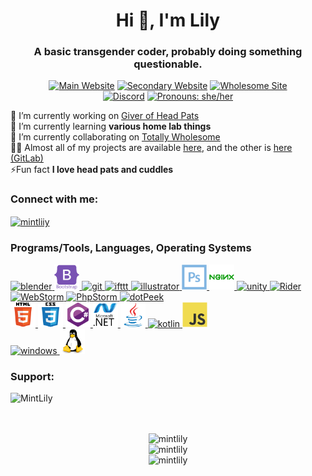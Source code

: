 <h1 align="center">Hi 👋, I'm Lily</h1>
<h3 align="center">A basic transgender coder, probably doing something questionable.</h3>

<p align="center">
	<a href="https://MintLily.lgbt" target="_blank"><img alt="Main Website" src="https://img.shields.io/website?label=MintLily.lgbt&style=for-the-badge&url=https%3A%2F%2FMintLily.lgbt" /></a>
	<a href="https://bslegacy.com" target="_blank"><img alt="Secondary Website" src="https://img.shields.io/website?label=bslegacy.com&style=for-the-badge&url=https%3A%2F%2Fbslegacy.com" /></a>
	<a href="https://totallywholeso.me" target="_blank"><img alt="Wholesome Site" src="https://img.shields.io/website?label=totallywholeso.me%20%28R-18%2B%29&style=for-the-badge&url=https%3A%2F%2Ftotallywholeso.me" /></a>
	<br>
	<a href="https://discord.com/users/167335587488071682" target="_blank"><img alt="Discord" src="https://img.shields.io/static/v1?label=MintLily&message=%230001&style=for-the-badge&logo=appveyor&color=7289DA&logo=Discord" /></a>
	<a href="https://ppl.moe/u/mintlily" target="_blank"><img alt="Pronouns: she/her" src="https://img.shields.io/static/v1?label=Pronouns&message=she/her&color=E6A1FF&style=for-the-badge" /><a/>
</p>

<p>
	🔭 I’m currently working on <a href="https://git.ellyvr.dev/Lily/giver-of-head-pats" target="_blank">Giver of Head Pats</a><br>
	🌱 I’m currently learning <b>various home lab things</b><br>
	👯 I’m currently collaborating on <a href="https://github.com/TotallyWholesomeVRC" target="_blank">Totally Wholesome</a><br>
	👨‍💻 Almost all of my projects are available <a href="https://github.com/MintLily?tab=repositories" target="_blank">here</a>, and the other is <a href="https://git.ellyvr.dev/Lily" target="_blank">here (GitLab)</a><br>
	⚡Fun fact <b>I love head pats and cuddles</b><br>
</p>

<h3 align="left">Connect with me:</h3>
<p align="left">
<a href="https://twitter.com/mintliiy" target="blank"><img align="center" src="https://raw.githubusercontent.com/rahuldkjain/github-profile-readme-generator/master/src/images/icons/Social/twitter.svg" alt="mintliiy" height="30" width="40" /></a>
</p>

<h3 align="left">Programs/Tools, Languages, Operating Systems</h3>
<a href="https://www.blender.org/" target="_blank" rel="noreferrer"> <img src="https://download.blender.org/branding/community/blender_community_badge_white.svg" alt="blender" width="40" height="40"/> </a> <a href="https://getbootstrap.com" target="_blank" rel="noreferrer"> <img src="https://raw.githubusercontent.com/devicons/devicon/master/icons/bootstrap/bootstrap-plain-wordmark.svg" alt="bootstrap" width="40" height="40"/> </a> <a href="https://git-scm.com/" target="_blank" rel="noreferrer"> <img src="https://www.vectorlogo.zone/logos/git-scm/git-scm-icon.svg" alt="git" width="40" height="40"/> </a> <a href="https://ifttt.com/" target="_blank" rel="noreferrer"> <img src="https://www.vectorlogo.zone/logos/ifttt/ifttt-ar21.svg" alt="ifttt" width="40" height="40"/> </a> <a href="https://www.adobe.com/in/products/illustrator.html" target="_blank" rel="noreferrer"> <img src="https://www.vectorlogo.zone/logos/adobe_illustrator/adobe_illustrator-icon.svg" alt="illustrator" width="40" height="40"/> </a> <a href="https://www.photoshop.com/en" target="_blank" rel="noreferrer"> <img src="https://raw.githubusercontent.com/devicons/devicon/master/icons/photoshop/photoshop-line.svg" alt="photoshop" width="40" height="40"/> </a> <a href="https://www.nginx.com" target="_blank" rel="noreferrer"> <img src="https://raw.githubusercontent.com/devicons/devicon/master/icons/nginx/nginx-original.svg" alt="nginx" width="40" height="40"/> </a> <a href="https://unity.com/" target="_blank" rel="noreferrer"> <img src="https://www.vectorlogo.zone/logos/unity3d/unity3d-icon.svg" alt="unity" width="40" height="40"/> </a> <a href="https://jb.gg/OpenSourceSupport" target="_blank" rel="noreferrer"> <img src="https://resources.jetbrains.com/storage/products/company/brand/logos/Rider_icon.svg" alt="Rider" width="40" height="40"/> </a> <a href="https://jb.gg/OpenSourceSupport" target="_blank" rel="noreferrer"> <img src="https://resources.jetbrains.com/storage/products/company/brand/logos/WebStorm_icon.svg" alt="WebStorm" width="40" height="40"/> </a> <a href="https://jb.gg/OpenSourceSupport" target="_blank" rel="noreferrer"> <img src="https://resources.jetbrains.com/storage/products/company/brand/logos/PhpStorm_icon.svg" alt="PhpStorm" width="40" height="40"/> </a> <a href="https://jb.gg/OpenSourceSupport" target="_blank" rel="noreferrer"> <img src="https://resources.jetbrains.com/storage/products/company/brand/logos/dotPeek_icon.svg" alt="dotPeek" width="40" height="40"/> </a>
<br>
<a href="https://www.w3.org/html/" target="_blank" rel="noreferrer"> <img src="https://raw.githubusercontent.com/devicons/devicon/master/icons/html5/html5-original-wordmark.svg" alt="html5" width="40" height="40"/> </a> <a href="https://www.w3schools.com/css/" target="_blank" rel="noreferrer"> <img src="https://raw.githubusercontent.com/devicons/devicon/master/icons/css3/css3-original-wordmark.svg" alt="css3" width="40" height="40"/> </a> <a href="https://www.w3schools.com/cs/" target="_blank" rel="noreferrer"> <img src="https://raw.githubusercontent.com/devicons/devicon/master/icons/csharp/csharp-original.svg" alt="csharp" width="40" height="40"/> </a> <a href="https://dotnet.microsoft.com/" target="_blank" rel="noreferrer"> <img src="https://raw.githubusercontent.com/devicons/devicon/master/icons/dot-net/dot-net-original-wordmark.svg" alt="dotnet" width="40" height="40"/> </a> <a href="https://www.java.com" target="_blank" rel="noreferrer"> <img src="https://raw.githubusercontent.com/devicons/devicon/master/icons/java/java-original.svg" alt="java" width="40" height="40"/> </a> <a href="https://kotlinlang.org" target="_blank" rel="noreferrer"> <img src="https://www.vectorlogo.zone/logos/kotlinlang/kotlinlang-icon.svg" alt="kotlin" width="40" height="40"/> </a> <a href="https://developer.mozilla.org/en-US/docs/Web/JavaScript" target="_blank" rel="noreferrer"> <img src="https://raw.githubusercontent.com/devicons/devicon/master/icons/javascript/javascript-original.svg" alt="javascript" width="40" height="40"/> </a>
<br>
<a href="https://www.microsoft.com/windows/" target="_blank" rel="noreferrer"> <img src="https://i.mintlily.lgbt/win.svg" alt="windows" width="40" height="40"/> </a> <a href="https://www.linux.org/" target="_blank" rel="noreferrer"> <img src="https://raw.githubusercontent.com/devicons/devicon/master/icons/linux/linux-original.svg" alt="linux" width="40" height="40"/> </a>

<h3 align="left">Support:</h3>
<p><a href="https://ko-fi.com/MintLily"> <img align="left" src="https://cdn.ko-fi.com/cdn/kofi3.png?v=3" height="50" width="210" alt="MintLily" /></a></p><br><br>

<p align="center"><br />
    <img src="https://github-readme-stats.vercel.app/api/top-langs?username=mintlily&show_icons=true&theme=dracula&title_color=d3eee3&text_color=eeeeee&bg_color=493d57&hide_border=true&locale=en&layout=compact" alt="mintlily" />
    <br />
    <img src="https://github-readme-stats.vercel.app/api?username=mintlily&show_icons=true&theme=dracula&title_color=d3eee3&text_color=eeeeee&bg_color=493d57&hide_border=true&locale=en" alt="mintlily" />
    <br />
    <img src="https://komarev.com/ghpvc/?username=mintlily&label=Profile%20views&color=4b8d9b&style=flat-square" alt="mintlily" />
</p>
